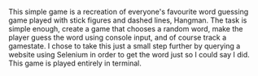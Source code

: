 This simple game is a recreation of everyone's favourite word
guessing game played with stick figures and dashed lines,
Hangman. The task is simple enough, create a game that chooses
a random word, make the player guess the word using console
input, and of course track a gamestate. I chose to take this
just a small step further by querying a website using Selenium
in order to get the word just so I could say I did. This game
is played entirely in terminal.
